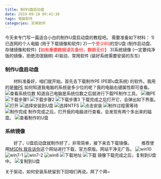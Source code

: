 ```yaml
---
title: 制作U盘启动盘
date: 2019-09-18 09:41:38
tags: 电脑软件
categories: 实用软件
---
```


今天来专门写一篇适合小白的制作U盘启动盘的教程吧。
需要准备如下材料：
1)已连网的个人电脑 (用于下载镜像和软件)
2)一个<font color=red>至少8G</font>的空U盘 (制作启动盘、存储镜像和软件)<font color=red>【如有重要数据请先备份，数据无价】</font> 
3)系统镜像 (一定要纯净版的镜像，拒绝流氓捆绑)
4)驱动、常用软件 (装好系统需要安装的东东)

### 制作U盘启动盘
　　材料准备好，咱们就开始。首先去下载制作PE (PE即u盘系统) 的软件。我用的是[微PE](http://www.wepe.com.cn/)
如何知道我电脑的系统是多少位的呢？我的电脑右键属性即可查看。
![查看系统位数](https://s2.ax1x.com/2019/09/18/nT1tB9.png)
知道自己电脑是系统位数之后就进行下载PE制作工具。
![微PE](https://s2.ax1x.com/2019/09/18/nTMkpF.png)
![下载步骤1](https://s2.ax1x.com/2019/09/18/nTMAl4.png)
![下载步骤2](https://s2.ax1x.com/2019/09/18/nTMifU.png)
![下载步骤3](https://s2.ax1x.com/2019/09/18/nTMPYT.png)
下载完成之后打开它，会弹出如下界面。
![打开](https://s2.ax1x.com/2019/09/18/nTGzgf.png)
![选择安装到U盘](https://s2.ax1x.com/2019/09/18/nTJSv8.png)
![选择NTFS](https://s2.ax1x.com/2019/09/18/nTJCDg.png)
![点击安装](https://s2.ax1x.com/2019/09/18/nTJ9KS.png)
![制作过程需等待](https://s2.ax1x.com/2019/09/18/nTYUWq.png)
![制作完成](https://s2.ax1x.com/2019/09/18/nTYwlV.png)
制作完成之后，打开我的电脑进行查看，会发现有两个多出来的磁盘。
![查看制作的U盘](https://s2.ax1x.com/2019/09/18/nTYdS0.png)

### 系统镜像
　　好了，U盘启动盘就制作好了，非常简单，接下来去下载镜像。
　　推荐使用[MSDN,我告诉你](https://msdn.itellyou.cn/)这个网站进行下载，官方原版。网站干净无广告。
![win10](https://s2.ax1x.com/2019/09/18/nTI7fs.png)
![win7-1](https://s2.ax1x.com/2019/09/18/nTITYj.png)
![win7-2](https://s2.ax1x.com/2019/09/18/nTI40S.png)
![win8](https://s2.ax1x.com/2019/09/18/nTIokQ.png)
![下载地址](https://s2.ax1x.com/2019/09/18/nTI5Tg.png)
![下载](https://s2.ax1x.com/2019/09/18/nTIbpn.png)
镜像下载完成之后，复制到U盘中。
![复制到U盘](https://s2.ax1x.com/2019/09/18/n7mTUK.gif)

关于驱动，如何安装系统留到下回咱们再说。拜了个拜~